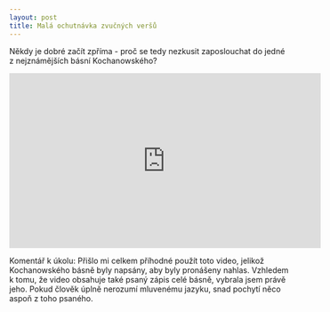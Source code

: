 ```yaml
---
layout: post
title: Malá ochutnávka zvučných veršů 
---
```


Někdy je dobré začít zpříma - proč se tedy nezkusit zaposlouchat do jedné z nejznámějších básní Kochanowského? 


<iframe width="560" height="315" src="https://www.youtube.com/embed/6UiJeUBusrk" frameborder="0" allowfullscreen></iframe>


Komentář k úkolu: Přišlo mi celkem příhodné použít toto video, jelikož Kochanowského básně byly napsány, aby byly pronášeny nahlas. Vzhledem k tomu, že video obsahuje také psaný zápis celé básně, vybrala jsem právě jeho. Pokud člověk úplně nerozumí mluvenému jazyku, snad pochytí něco aspoň z toho psaného.